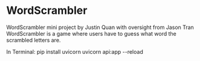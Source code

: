 # WordScrambler
WordScrambler mini project by Justin Quan with oversight from Jason Tran
WordScrambler is a game where users have to guess what word the scrambled letters are.

In Terminal: 
pip install uvicorn 
uvicorn api:app --reload
